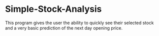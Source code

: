 # Simple-Stock-Analysis

This program gives the user the ability to quickly see their selected stock and a very basic prediction of the next day opening price.
